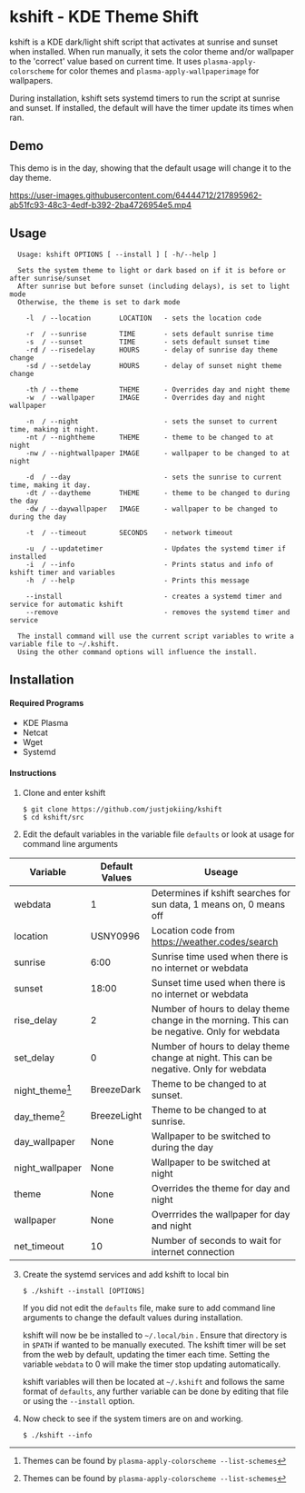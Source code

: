 # kshift - KDE Theme Shift

 kshift is a KDE dark/light shift script that activates at sunrise and sunset when installed. When run manually, it sets the color theme and/or wallpaper to the 'correct' value based on current time. It uses `plasma-apply-colorscheme` for color themes and `plasma-apply-wallpaperimage` for wallpapers.

 During installation, kshift sets systemd timers to run the script at sunrise and sunset.
 If installed, the default will have the timer update its times when ran.

## Demo

This demo is in the day, showing that the default usage will change it to the day theme.

https://user-images.githubusercontent.com/64444712/217895962-ab51fc93-48c3-4edf-b392-2ba4726954e5.mp4


## Usage

      Usage: kshift OPTIONS [ --install ] [ -h/--help ]

      Sets the system theme to light or dark based on if it is before or after sunrise/sunset
      After sunrise but before sunset (including delays), is set to light mode 
      Otherwise, the theme is set to dark mode

        -l  / --location       LOCATION   - sets the location code

        -r  / --sunrise        TIME       - sets default sunrise time
        -s  / --sunset         TIME       - sets default sunset time
        -rd / --risedelay      HOURS      - delay of sunrise day theme change
        -sd / --setdelay       HOURS      - delay of sunset night theme change

        -th / --theme          THEME      - Overrides day and night theme
        -w  / --wallpaper      IMAGE      - Overrides day and night wallpaper

        -n  / --night                     - sets the sunset to current time, making it night.
        -nt / --nightheme      THEME      - theme to be changed to at night
        -nw / --nightwallpaper IMAGE      - wallpaper to be changed to at night

        -d  / --day                       - sets the sunrise to current time, making it day.
        -dt / --daytheme       THEME      - theme to be changed to during the day
        -dw / --daywallpaper   IMAGE      - wallpaper to be changed to during the day

        -t  / --timeout        SECONDS    - network timeout

        -u  / --updatetimer               - Updates the systemd timer if installed
        -i  / --info                      - Prints status and info of kshift timer and variables
        -h  / --help                      - Prints this message

        --install                         - creates a systemd timer and service for automatic kshift
        --remove                          - removes the systemd timer and service

      The install command will use the current script variables to write a variable file to ~/.kshift.
      Using the other command options will influence the install.

## Installation

#### Required Programs
* KDE Plasma
* Netcat
* Wget
* Systemd

#### Instructions

1. Clone and enter kshift
    ```
    $ git clone https://github.com/justjokiing/kshift
    $ cd kshift/src
    ```
2. Edit the default variables in the variable file `defaults` or look at usage for command line arguments

| Variable  | Default Values | Useage |
| --------- | -------------- | ------ |
| webdata | 1 | Determines if kshift searches for sun data, 1 means on, 0 means off
| location | USNY0996 | Location code from https://weather.codes/search |
| sunrise | 6:00 | Sunrise time used when there is no internet or webdata |
| sunset | 18:00 | Sunset time used when there is no internet or webdata |
| rise_delay | 2 | Number of hours to delay theme change in the morning. This can be negative. Only for webdata |
| set_delay | 0 | Number of hours to delay theme change at night. This can be negative. Only for webdata |
| night_theme[^1] | BreezeDark | Theme to be changed to at sunset. |
| day_theme[^1] | BreezeLight | Theme to be changed to at sunrise. |
| day_wallpaper | None | Wallpaper to be switched to during the day |
| night_wallpaper | None | Wallpaper to be switched at night |
| theme | None | Overrides the theme for day and night |
| wallpaper | None | Overrrides the wallpaper for day and night |
| net_timeout | 10 | Number of seconds to wait for internet connection |

[^1]: Themes can be found by `plasma-apply-colorscheme --list-schemes`

3. Create the systemd services and add kshift to local bin
    ```
    $ ./kshift --install [OPTIONS]
    ```

    If you did not edit the `defaults` file, make sure to add command line arguments to change the default values during installation.

    kshift will now be be installed to `~/.local/bin` . Ensure that directory is in `$PATH` if wanted to be manually executed. The kshift timer will be set from the web by default, updating the timer each time. Setting the variable `webdata` to 0 will make the timer stop updating automatically. 

    kshift variables will then be located at `~/.kshift` and follows the same format of `defaults`, any further variable can be done by editing that file or using the `--install` option.

4. Now check to see if the system timers are on and working.
    ```
    $ ./kshift --info
    ```

